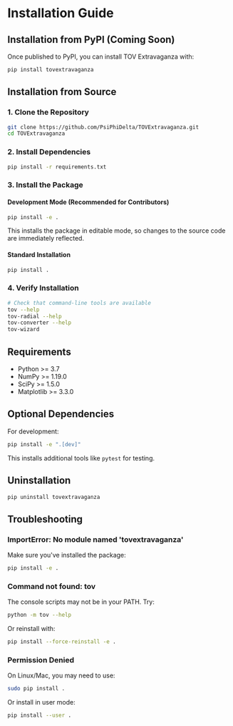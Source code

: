 # Installation Guide

## Installation from PyPI (Coming Soon)

Once published to PyPI, you can install TOV Extravaganza with:

```bash
pip install tovextravaganza
```

## Installation from Source

### 1. Clone the Repository

```bash
git clone https://github.com/PsiPhiDelta/TOVExtravaganza.git
cd TOVExtravaganza
```

### 2. Install Dependencies

```bash
pip install -r requirements.txt
```

### 3. Install the Package

#### Development Mode (Recommended for Contributors)

```bash
pip install -e .
```

This installs the package in editable mode, so changes to the source code are immediately reflected.

#### Standard Installation

```bash
pip install .
```

### 4. Verify Installation

```bash
# Check that command-line tools are available
tov --help
tov-radial --help
tov-converter --help
tov-wizard
```

## Requirements

- Python >= 3.7
- NumPy >= 1.19.0
- SciPy >= 1.5.0
- Matplotlib >= 3.3.0

## Optional Dependencies

For development:

```bash
pip install -e ".[dev]"
```

This installs additional tools like `pytest` for testing.

## Uninstallation

```bash
pip uninstall tovextravaganza
```

## Troubleshooting

### ImportError: No module named 'tovextravaganza'

Make sure you've installed the package:
```bash
pip install -e .
```

### Command not found: tov

The console scripts may not be in your PATH. Try:
```bash
python -m tov --help
```

Or reinstall with:
```bash
pip install --force-reinstall -e .
```

### Permission Denied

On Linux/Mac, you may need to use:
```bash
sudo pip install .
```

Or install in user mode:
```bash
pip install --user .
```

